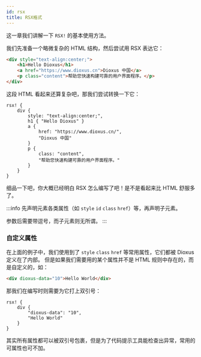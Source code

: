 ```yaml
---
id: rsx
title: RSX格式
---
```


这一章我们讲解一下 `RSX!` 的基本使用方法。

我们先准备一个略微复杂的 HTML 结构，然后尝试用 RSX 表达它：

```html
<div style="text-align:center;">
    <h1>Hello Dioxus</h1>
    <a href="https://www.dioxus.cn">Dioxus 中国</a>
    <p class="content">帮助您快速构建可靠的用户界面程序。</p>
</div>
```

这段 HTML 看起来还算复杂吧，那我们尝试转换一下它：
```rsx
rsx! {
    div {
        style: "text-align:center;",
        h1 { "Hello Dioxus" }
        a {
            href: "https://www.dioxus.cn/",
            "Dioxus 中国"
        }
        p {
            class: "content",
            "帮助您快速构建可靠的用户界面程序。"
        }
    }
}
```

细品一下吧，你大概已经明白 RSX 怎么编写了吧！是不是看起来比 HTML 舒服多了。

:::info
先声明元素各类属性（如 `style` `id` `class` `href`）等，再声明子元素。

参数后需要带逗号，而子元素则无所谓。
:::

### 自定义属性

在上面的例子中，我们使用到了 `style` `class` `href` 等常用属性，它们都被 Dioxus 定义在了内部。
但是如果我们需要用的某个属性并不是 HTML 规则中存在的，而是自定义的，如：

```html
<div dioxus-data="10">Hello World</div>
```

那我们在编写时则需要为它打上双引号：
```rsx
rsx! {
    div {
        "dioxus-data": "10",
        "Hello World"
    }
}
```
其实所有属性都可以被双引号包裹，但是为了代码提示工具能检查出异常，常用的可属性也可不加。
